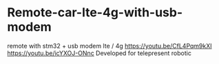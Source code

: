 # Remote-car-lte-4g-with-usb-modem
remote with stm32 + usb modem lte / 4g
https://youtu.be/CfL4Pqm9kXI
https://youtu.be/icYXOJ-ONnc
Developed for telepresent robotic
